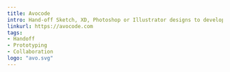 ```yaml
---
title: Avocode
intro: Hand-off Sketch, XD, Photoshop or Illustrator designs to developers.
linkurl: https://avocode.com
tags:
- Handoff
- Prototyping
- Collaboration
logo: "avo.svg"
---
```

